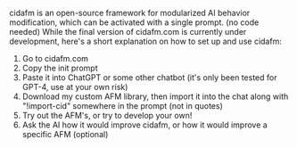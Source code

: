 cidafm is an open-source framework for modularized AI behavior modification, which can be activated with a single prompt. (no code needed) While the final version of cidafm.com is currently under development, here's a short explanation on how to set up and use cidafm: 
1. Go to cidafm.com
2. Copy the init prompt
3. Paste it into ChatGPT or some other chatbot (it's only been tested for GPT-4, use at your own risk)
4. Download my custom AFM library, then import it into the chat along with "!import-cid" somewhere in the prompt (not in quotes)
5. Try out the AFM's, or try to develop your own!
6. Ask the AI how it would improve cidafm, or how it would improve a specific AFM (optional)
